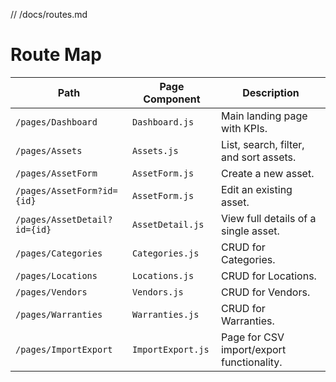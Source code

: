 // /docs/routes.md
# Route Map

| Path                         | Page Component      | Description                               |
| ---------------------------- | ------------------- | ----------------------------------------- |
| `/pages/Dashboard`           | `Dashboard.js`      | Main landing page with KPIs.              |
| `/pages/Assets`              | `Assets.js`         | List, search, filter, and sort assets.    |
| `/pages/AssetForm`           | `AssetForm.js`      | Create a new asset.                       |
| `/pages/AssetForm?id={id}`   | `AssetForm.js`      | Edit an existing asset.                   |
| `/pages/AssetDetail?id={id}` | `AssetDetail.js`    | View full details of a single asset.      |
| `/pages/Categories`          | `Categories.js`     | CRUD for Categories.                      |
| `/pages/Locations`           | `Locations.js`      | CRUD for Locations.                       |
| `/pages/Vendors`             | `Vendors.js`        | CRUD for Vendors.                         |
| `/pages/Warranties`          | `Warranties.js`     | CRUD for Warranties.                      |
| `/pages/ImportExport`        | `ImportExport.js`   | Page for CSV import/export functionality. |
